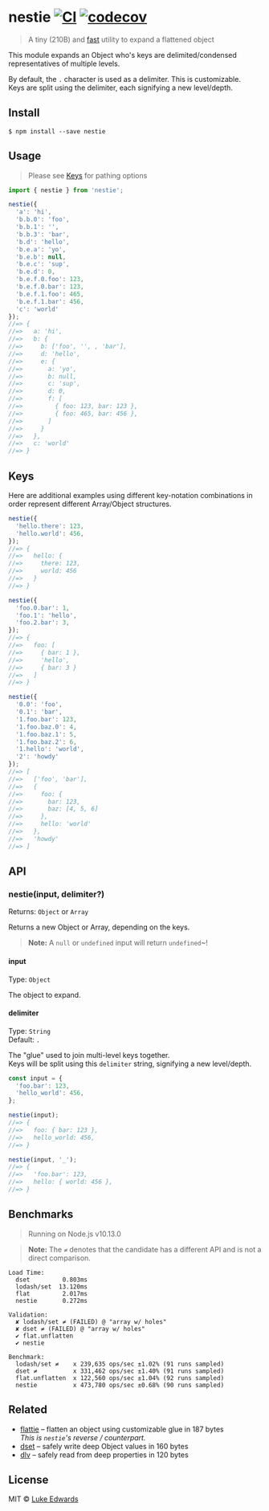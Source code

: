 # nestie [![CI](https://github.com/lukeed/nestie/workflows/CI/badge.svg)](https://github.com/lukeed/nestie/actions) [![codecov](https://badgen.now.sh/codecov/c/github/lukeed/nestie)](https://codecov.io/gh/lukeed/nestie)

> A tiny (210B) and [fast](#benchmarks) utility to expand a flattened object

This module expands an Object who's keys are delimited/condensed representatives of multiple levels.

By default, the `.` character is used as a delimiter. This is customizable. <br>Keys are split using the delimiter, each signifying a new level/depth.


## Install

```
$ npm install --save nestie
```


## Usage

> Please see [Keys](#keys) for pathing options

```js
import { nestie } from 'nestie';

nestie({
  'a': 'hi',
  'b.b.0': 'foo',
  'b.b.1': '',
  'b.b.3': 'bar',
  'b.d': 'hello',
  'b.e.a': 'yo',
  'b.e.b': null,
  'b.e.c': 'sup',
  'b.e.d': 0,
  'b.e.f.0.foo': 123,
  'b.e.f.0.bar': 123,
  'b.e.f.1.foo': 465,
  'b.e.f.1.bar': 456,
  'c': 'world'
});
//=> {
//=>   a: 'hi',
//=>   b: {
//=>     b: ['foo', '', , 'bar'],
//=>     d: 'hello',
//=>     e: {
//=>       a: 'yo',
//=>       b: null,
//=>       c: 'sup',
//=>       d: 0,
//=>       f: [
//=>         { foo: 123, bar: 123 },
//=>         { foo: 465, bar: 456 },
//=>       ]
//=>     }
//=>   },
//=>   c: 'world'
//=> }
```

## Keys

Here are additional examples using different key-notation combinations in order represent different Array/Object structures.

```js
nestie({
  'hello.there': 123,
  'hello.world': 456,
});
//=> {
//=>   hello: {
//=>     there: 123,
//=>     world: 456
//=>   }
//=> }

nestie({
  'foo.0.bar': 1,
  'foo.1': 'hello',
  'foo.2.bar': 3,
});
//=> {
//=>   foo: [
//=>     { bar: 1 },
//=>     'hello',
//=>     { bar: 3 }
//=>   ]
//=> }

nestie({
  '0.0': 'foo',
  '0.1': 'bar',
  '1.foo.bar': 123,
  '1.foo.baz.0': 4,
  '1.foo.baz.1': 5,
  '1.foo.baz.2': 6,
  '1.hello': 'world',
  '2': 'howdy'
});
//=> [
//=>   ['foo', 'bar'],
//=>   {
//=>     foo: {
//=>       bar: 123,
//=>       baz: [4, 5, 6]
//=>     },
//=>     hello: 'world'
//=>   },
//=>   'howdy'
//=> ]
```

## API

### nestie(input, delimiter?)
Returns: `Object` or `Array`

Returns a new Object or Array, depending on the keys.

> **Note:** A `null` or `undefined` input will return `undefined`~!

#### input
Type: `Object`

The object to expand.

#### delimiter
Type: `String`<br>
Default: `.`

The "glue" used to join multi-level keys together. <br>
Keys will be split using this `delimiter` string, signifying a new level/depth.

```js
const input = {
  'foo.bar': 123,
  'hello_world': 456,
};

nestie(input);
//=> {
//=>   foo: { bar: 123 },
//=>   hello_world: 456,
//=> }

nestie(input, '_');
//=> {
//=>   'foo.bar': 123,
//=>   hello: { world: 456 },
//=> }
```


## Benchmarks

> Running on Node.js v10.13.0

> **Note:** The `≠` denotes that the candidate has a different API and is not a direct comparison.

```
Load Time:
  dset         0.803ms
  lodash/set  13.120ms
  flat         2.017ms
  nestie       0.272ms

Validation:
  ✘ lodash/set ≠ (FAILED) @ "array w/ holes"
  ✘ dset ≠ (FAILED) @ "array w/ holes"
  ✔ flat.unflatten
  ✔ nestie

Benchmark:
  lodash/set ≠    x 239,635 ops/sec ±1.02% (91 runs sampled)
  dset ≠          x 331,462 ops/sec ±1.40% (91 runs sampled)
  flat.unflatten  x 122,560 ops/sec ±1.04% (92 runs sampled)
  nestie          x 473,780 ops/sec ±0.68% (90 runs sampled)
```


## Related

* [flattie](https://github.com/lukeed/flattie) – flatten an object using customizable glue in 187 bytes <br>_This is `nestie`'s reverse / counterpart._
* [dset](https://github.com/lukeed/dset) – safely write deep Object values in 160 bytes
* [dlv](https://github.com/lukeed/dset) – safely read from deep properties in 120 bytes


## License

MIT © [Luke Edwards](https://lukeed.com)
